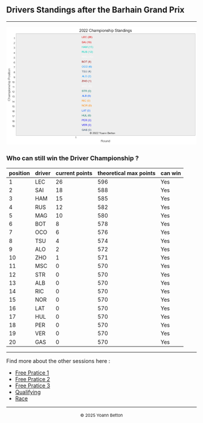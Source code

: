 ## Drivers Standings after the Barhain Grand Prix

---

<img src="/output/2022-03-20_Bahrain_Grand_Prix/drivers_standings_championship_white.png?raw=true"/>

### Who can still win the Driver Championship ?

| position | driver | current points | theoretical max points | can win |
| -------- | ------ | -------------- | ---------------------- | ------- |
| 1        | LEC    | 26             | 596                    | Yes     |
| 2        | SAI    | 18             | 588                    | Yes     |
| 3        | HAM    | 15             | 585                    | Yes     |
| 4        | RUS    | 12             | 582                    | Yes     |
| 5        | MAG    | 10             | 580                    | Yes     |
| 6        | BOT    | 8              | 578                    | Yes     |
| 7        | OCO    | 6              | 576                    | Yes     |
| 8        | TSU    | 4              | 574                    | Yes     |
| 9        | ALO    | 2              | 572                    | Yes     |
| 10       | ZHO    | 1              | 571                    | Yes     |
| 11       | MSC    | 0              | 570                    | Yes     |
| 12       | STR    | 0              | 570                    | Yes     |
| 13       | ALB    | 0              | 570                    | Yes     |
| 14       | RIC    | 0              | 570                    | Yes     |
| 15       | NOR    | 0              | 570                    | Yes     |
| 16       | LAT    | 0              | 570                    | Yes     |
| 17       | HUL    | 0              | 570                    | Yes     |
| 18       | PER    | 0              | 570                    | Yes     |
| 19       | VER    | 0              | 570                    | Yes     |
| 20       | GAS    | 0              | 570                    | Yes     |

--- 

Find more about the other sessions here :
  - [Free Pratice 1](/page/FP1/2022-03-20_Bahrain_Grand_Prix)  
  - [Free Pratice 2](/page/FP2/2022-03-20_Bahrain_Grand_Prix) 
  - [Free Pratice 3](/page/FP3/2022-03-20_Bahrain_Grand_Prix)
  - [Qualifying](/page/Qualifying/2022-03-20_Bahrain_Grand_Prix) 
  - [Race](/page/Race/2022-03-20_Bahrain_Grand_Prix)

---

<div style="text-align: center">
  <p style="font-size:11px">&copy; 2025 Yoann Betton</p>
</div>

<!-- ---

<p style="font-size:11px">Page generated from <a href="https://github.com/yoannbtn/yoannbtn.github.io">github.com/yoannbtn</a>.</p> -->